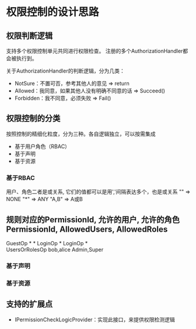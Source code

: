 ﻿# 权限控制的设计思路

## 权限判断逻辑

支持多个权限控制单元共同进行权限检查。
注册的多个AuthorizationHandler都会被执行到。

关于AuthorizationHandler的判断逻辑，分为几类：

- NotSure：不置可否，参考其他人的意见 => return
- Allowed：我同意，如果其他人没有明确不同意的话 => Succeed()
- Forbidden：我不同意，必须失败 => Fail()

## 权限控制的分类

按照控制的精细化粒度，分为三种。各自逻辑独立，可以按需集成

- 基于用户角色（RBAC）
- 基于声明
- 基于资源

### 基于RBAC

用户、角色二者是或关系, 它们的值都可以是用','间隔表达多个，也是或关系
""		=>	NONE 
"*"		=>	ANY
"A,B"	=>	A或B

规则对应的PermissionId,		允许的用户,		允许的角色
PermissionId,				AllowedUsers,	AllowedRoles
---------------------------------------------------------
GuestOp						*				*
LoginOp										*
LoginOp						*				
UsersOrRolesOp				bob,alice		Admin,Super		


### 基于声明


### 基于资源


## 支持的扩展点

- IPermissionCheckLogicProvider：实现此接口，来提供权限检测逻辑
